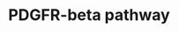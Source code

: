 ---
annotations:
- type: Pathway Ontology
  value: signaling pathway
- type: Pathway Ontology
  value: ovarian cancer pathway
- type: Disease Ontology
  value: ovarian cancer
- type: Pathway Ontology
  value: cancer pathway
authors:
- Khanspers
- AlexanderPico
- Fehrhart
description: 'Simplified PDGFR-beta pathway, based on figure 7B from Zhang et al:
  https://www.ncbi.nlm.nih.gov/pubmed/27372738  Platelet-derived growth factor receptors
  (PDGFR) are cell surface tyrosine kinase receptors for members of the platelet-derived
  growth factor (PDGF) family. PDGF subunits -A and -B are important factors regulating
  cell proliferation, cellular differentiation, cell growth, development and many
  diseases including cancer. There are two forms of the PDGFR, alpha and beta each
  encoded by a different gene. Depending on which growth factor is bound, PDGFR homo-
  or heterodimerizes.  Source: [https://en.wikipedia.org/wiki/Platelet-derived_growth_factor_receptor
  Wikipedia]'
last-edited: 2019-11-29
organisms:
- Homo sapiens
redirect_from:
- /index.php/Pathway:WP3972
- /instance/WP3972
schema-jsonld:
- '@context': https://schema.org/
  '@id': https://wikipathways.github.io/pathways/WP3972.html
  '@type': Dataset
  creator:
    '@type': Organization
    name: WikiPathways
  description: 'Simplified PDGFR-beta pathway, based on figure 7B from Zhang et al:
    https://www.ncbi.nlm.nih.gov/pubmed/27372738  Platelet-derived growth factor receptors
    (PDGFR) are cell surface tyrosine kinase receptors for members of the platelet-derived
    growth factor (PDGF) family. PDGF subunits -A and -B are important factors regulating
    cell proliferation, cellular differentiation, cell growth, development and many
    diseases including cancer. There are two forms of the PDGFR, alpha and beta each
    encoded by a different gene. Depending on which growth factor is bound, PDGFR
    homo- or heterodimerizes.  Source: [https://en.wikipedia.org/wiki/Platelet-derived_growth_factor_receptor
    Wikipedia]'
  keywords:
  - SOS1
  - STAT5A
  - ERK1
  - RAF1
  - STAT1
  - PRKCB
  - STAT6
  - MEK1
  - JNKK1
  - FOS
  - STAT3
  - PDGFRB
  - PLCG1
  - PRKCA
  - JAK2
  - HRAS
  - MEKK
  - SRF
  - GRB2
  - PKR
  - ELK1
  - JNK1
  - JAK1
  - RASA1
  - JUN
  - GRB1
  - SHC1
  - PIK3CA
  - STAT5B
  license: CC0
  name: PDGFR-beta pathway
seo: CreativeWork
title: PDGFR-beta pathway
wpid: WP3972
---